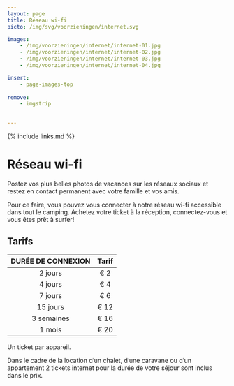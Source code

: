 ```yaml
---
layout: page
title: Réseau wi-fi
picto: /img/svg/voorzieningen/internet.svg

images:
    - /img/voorzieningen/internet/internet-01.jpg
    - /img/voorzieningen/internet/internet-02.jpg
    - /img/voorzieningen/internet/internet-03.jpg
    - /img/voorzieningen/internet/internet-04.jpg

insert:
    - page-images-top
    
remove:
    - imgstrip
    

---
```


{% include links.md %}

# Réseau wi-fi

Postez vos plus belles photos de vacances sur les réseaux sociaux et restez en contact permanent avec votre famille et vos amis.

Pour ce faire, vous pouvez vous connecter à notre réseau wi-fi accessible dans tout le camping. Achetez votre ticket à la réception, connectez-vous et vous êtes prêt à surfer!


## Tarifs

DURÉE DE CONNEXION  | Tarif       | 
:------------------:|:-----------:|
2 jours             |€ 2                
4 jours             |€ 4                     
7 jours             |€ 6        
15 jours            |€ 12        
3 semaines          |€ 16        
1 mois              |€ 20 
 
Un ticket par appareil.

Dans le cadre de la location d’un chalet, d’une caravane ou d’un appartement 2 tickets internet pour la durée de votre séjour sont inclus dans le prix.